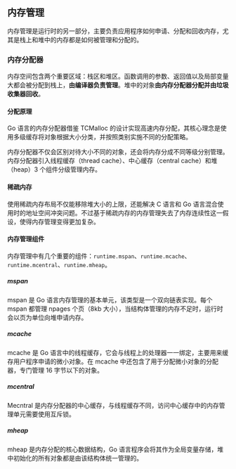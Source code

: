 内存管理
---

内存管理是运行时的另一部分，主要负责应用程序如何申请、分配和回收内存，尤其是栈上和堆中的内存都是如何被管理和分配的。



### 内存分配器

内存空间包含两个重要区域：栈区和堆区。函数调用的参数、返回值以及局部变量大都会被分配到栈上，**由编译器负责管理**。堆中的对象**由内存分配器分配并由垃圾收集器回收**。

#### 分配原理

Go 语言的内存分配器借鉴 TCMalloc 的设计实现高速内存分配，其核心理念是使用多级缓存将对象根据大小分类，并按照类别实施不同的分配策略。

内存分配器不仅会区别对待大小不同的对象，还会将内存分成不同等级分别管理。内存分配器引入线程缓存（thread cache）、中心缓存（central cache）和堆（heap）3 个组件分级管理内存。

#### 稀疏内存

使用稀疏内存布局不仅能移除堆大小的上限，还能解决 C 语言和 Go 语言混合使用时的地址空间冲突问题。不过基于稀疏内存的内存管理失去了内存连续性这一假设，使得内存管理变得更加复杂。

#### 内存管理组件

内存管理中有几个重要的组件：`runtime.mspan`、`runtime.mcache`、`runtime.mcentral`、`runtime.mheap`。

##### mspan

mspan 是 Go 语言内存管理的基本单元，该类型是一个双向链表实现。每个 mspan 都管理 npages 个页（8kb 大小），当结构体管理的内存不足时，运行时会以页为单位向堆申请内存。

##### mcache

mcache 是 Go 语言中的线程缓存，它会与线程上的处理器一一绑定，主要用来缓存用户程序申请的微小对象。在 mcache 中还包含了用于分配微小对象的分配器，专门管理 16 字节以下的对象。

##### mcentral

Mecntral 是内存分配器的中心缓存，与线程缓存不同，访问中心缓存中的内存管理单元需要使用互斥锁。

##### mheap

mheap 是内存分配的核心数据结构，Go 语言程序会将其作为全局变量存储，堆中初始化的所有对象都是由该结构体统一管理的。

